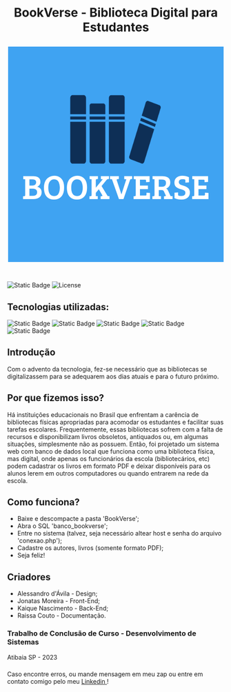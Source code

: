 # <p align="center">BookVerse - Biblioteca Digital para Estudantes </p>
<p align="center">
  
<img align="center" src="BookVerse/img/logo/claro.png">
</p>
<br>

![Static Badge](https://img.shields.io/badge/100%25-%23008D2F?style=plastic&label=Status)
![License](https://img.shields.io/badge/License-Etec%20Atibaia-0B843B?style=plastic)
<br>

## Tecnologias utilizadas:
![Static Badge](https://img.shields.io/badge/HTML-%23E34F26?style=for-the-badge&logo=html5&logoColor=black)
![Static Badge](https://img.shields.io/badge/Javascript-%23F7DF1E?style=for-the-badge&logo=javascript&logoColor=black)
![Static Badge](https://img.shields.io/badge/PHP-%23777BB4?style=for-the-badge&logo=php&logoColor=black)
![Static Badge](https://img.shields.io/badge/CSS-%231572B6?style=for-the-badge&logo=css3&logoColor=black)
![Static Badge](https://img.shields.io/badge/MySql-%234479A1?style=for-the-badge&logo=Mysql&logoColor=black)

## Introdução
Com o advento da tecnologia, fez-se necessário que as bibliotecas se digitalizassem para se adequarem aos dias atuais e para o futuro próximo.

## Por que fizemos isso?
Há instituições educacionais no Brasil que enfrentam a carência de bibliotecas físicas apropriadas para acomodar os estudantes e facilitar suas tarefas escolares. Frequentemente, essas bibliotecas sofrem com a falta de recursos e disponibilizam livros obsoletos, antiquados ou, em algumas situações, simplesmente não as possuem. Então, foi projetado um sistema web com banco de dados local que funciona como uma biblioteca física, mas digital, onde apenas os funcionários da escola (bibliotecários, etc) podem cadastrar os livros em formato PDF e deixar disponíveis para os alunos lerem em outros computadores ou quando entrarem na rede da escola.

## Como funciona?
* Baixe e descompacte a pasta 'BookVerse';
* Abra o SQL 'banco_bookverse';
* Entre no sistema (talvez, seja necessário altear host e senha do arquivo 'conexao.php');
* Cadastre os autores, livros (somente formato PDF);
* Seja feliz!


## Criadores

* Alessandro d'Ávila - Design;
* Jonatas Moreira - Front-End;
* Kaique Nascimento - Back-End;
* Raissa Couto - Documentação.

### Trabalho de Conclusão de Curso - Desenvolvimento de Sistemas
Atibaia SP - 2023



###
Caso encontre erros, ou mande mensagem em meu zap ou entre em contato comigo pelo meu <a href=https://www.linkedin.com/in/kaique-nascimento-41171723a target="_blank">  Linkedin </a>!


